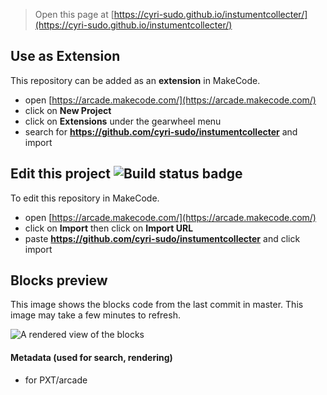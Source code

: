  


> Open this page at [https://cyri-sudo.github.io/instumentcollecter/](https://cyri-sudo.github.io/instumentcollecter/)

## Use as Extension

This repository can be added as an **extension** in MakeCode.

* open [https://arcade.makecode.com/](https://arcade.makecode.com/)
* click on **New Project**
* click on **Extensions** under the gearwheel menu
* search for **https://github.com/cyri-sudo/instumentcollecter** and import

## Edit this project ![Build status badge](https://github.com/cyri-sudo/instumentcollecter/workflows/MakeCode/badge.svg)

To edit this repository in MakeCode.

* open [https://arcade.makecode.com/](https://arcade.makecode.com/)
* click on **Import** then click on **Import URL**
* paste **https://github.com/cyri-sudo/instumentcollecter** and click import

## Blocks preview

This image shows the blocks code from the last commit in master.
This image may take a few minutes to refresh.

![A rendered view of the blocks](https://github.com/cyri-sudo/instumentcollecter/raw/master/.github/makecode/blocks.png)

#### Metadata (used for search, rendering)

* for PXT/arcade
<script src="https://makecode.com/gh-pages-embed.js"></script><script>makeCodeRender("{{ site.makecode.home_url }}", "{{ site.github.owner_name }}/{{ site.github.repository_name }}");</script>
